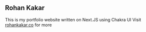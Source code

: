 ## Rohan Kakar
This is my portfolio website written on Next.JS using Chakra UI
Visit [rohankakar.co](rohankakar.co) for more
